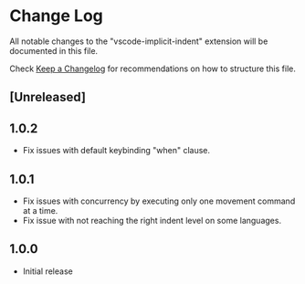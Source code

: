 # Change Log

All notable changes to the "vscode-implicit-indent" extension will be documented in this file.

Check [Keep a Changelog](http://keepachangelog.com/) for recommendations on how to structure this file.

## [Unreleased]

## 1.0.2

- Fix issues with default keybinding "when" clause.

## 1.0.1

- Fix issues with concurrency by executing only one movement command at a time.
- Fix issue with not reaching the right indent level on some languages.

## 1.0.0

- Initial release
